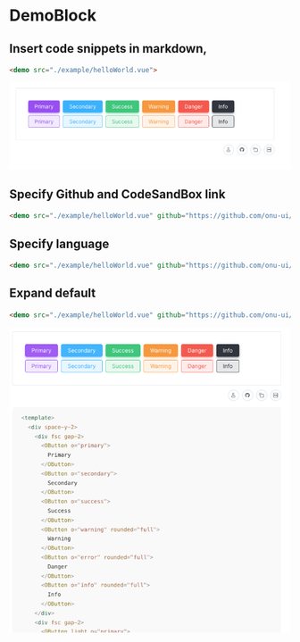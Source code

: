 # DemoBlock

## Insert code snippets in markdown,

```markdown
<demo src="./example/helloWorld.vue">
```
![](https://raw.githubusercontent.com/imageList/imglist/master/img/20220907175225.png)

## Specify Github and CodeSandBox link

```markdown
<demo src="./example/helloWorld.vue" github="https://github.com/onu-ui/onu-ui" codeSandBox="https://github.com/onu-ui/onu-ui">
```

## Specify language

```markdown
<demo src="./example/helloWorld.vue" github="https://github.com/onu-ui/onu-ui" codeSandBox="https://github.com/onu-ui/onu-ui" lang="ts">
```

## Expand default

```markdown
<demo src="./example/helloWorld.vue" github="https://github.com/onu-ui/onu-ui" codeSandBox="https://github.com/onu-ui/onu-ui" lang="ts" expand>
```
![](https://raw.githubusercontent.com/imageList/imglist/master/img/20220907175651.png)

